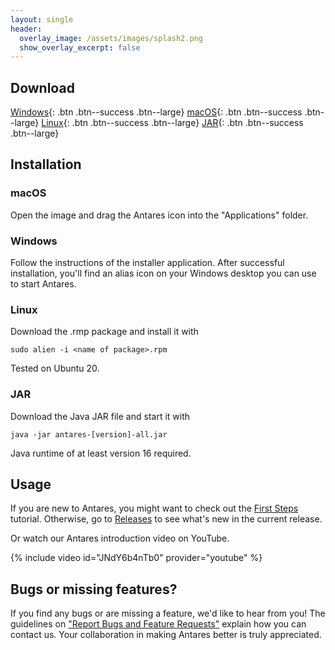 ```yaml
---
layout: single
header:
  overlay_image: /assets/images/splash2.png
  show_overlay_excerpt: false
---
```


## Download

[Windows](https://github.com/flandreas/antares/releases/download/v1.24.0/Antares-1.24.0.msi){: .btn .btn--success .btn--large}
[macOS](https://github.com/flandreas/antares/releases/download/v1.24.0/Antares-1.24.0.dmg){: .btn .btn--success .btn--large}
[Linux](https://github.com/flandreas/antares/releases/download/v1.24.0/antares-1.24.0-1.x86_64.rpm){: .btn .btn--success .btn--large}
[JAR](https://github.com/flandreas/antares/releases/download/v1.24.0/antares-1.24.0.jar){: .btn .btn--success .btn--large}

## Installation

### macOS

Open the image and drag the Antares icon into the "Applications" folder.

### Windows

Follow the instructions of the installer application. After successful installation, you'll find an alias icon on your Windows desktop you can use to start Antares.

### Linux

Download the .rmp package and install it with

`sudo alien -i <name of package>.rpm`

Tested on Ubuntu 20.

### JAR

Download the Java JAR file and start it with

`java -jar antares-[version]-all.jar`

Java runtime of at least version 16 required. 

## Usage

If you are new to Antares, you might want to check out the [First Steps](/user-manual/english/first-steps/first-steps) tutorial. Otherwise, go to [Releases](/docs/releases/releases/) to see what's new in the current release.

Or watch our Antares introduction video on YouTube.

{% include video id="JNdY6b4nTb0" provider="youtube" %}

## Bugs or missing features?

If you find any bugs or are missing a feature, we'd like to hear from you! The guidelines on ["Report Bugs and Feature Requests"](/docs/issues/) explain how you can contact us. Your collaboration in making Antares better is truly appreciated.
